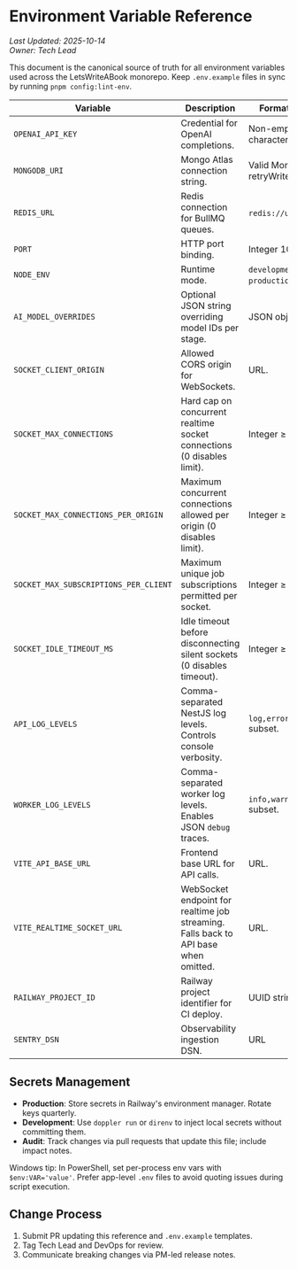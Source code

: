 # Environment Variable Reference

_Last Updated: 2025-10-14_<br>
_Owner: Tech Lead_

This document is the canonical source of truth for all environment variables used across the LetsWriteABook monorepo. Keep `.env.example` files in sync by running `pnpm config:lint-env`.

| Variable                              | Description                                                                         | Format / Allowed Values                     | Services         | Default / Source                                                                        |
| ------------------------------------- | ----------------------------------------------------------------------------------- | ------------------------------------------- | ---------------- | --------------------------------------------------------------------------------------- |
| `OPENAI_API_KEY`                      | Credential for OpenAI completions.                                                  | Non-empty string, 51 characters.            | API, Worker      | Secret store only                                                                       |
| `MONGODB_URI`                         | Mongo Atlas connection string.                                                      | Valid MongoDB URI with retryWrites.         | API, Worker      | Local default: `mongodb://root:example@localhost:27017/letswriteabook?authSource=admin` |
| `REDIS_URL`                           | Redis connection for BullMQ queues.                                                 | `redis://user:pass@host:port`.              | API, Worker      | Local default: `redis://localhost:6379`                                                 |
| `PORT`                                | HTTP port binding.                                                                  | Integer 1024-65535.                         | API              | Local default: `3001`                                                                   |
| `NODE_ENV`                            | Runtime mode.                                                                       | `development` \| `staging` \| `production`. | All services     | Local default: `development`                                                            |
| `AI_MODEL_OVERRIDES`                  | Optional JSON string overriding model IDs per stage.                                | JSON object string.                         | Worker           | Empty string                                                                            |
| `SOCKET_CLIENT_ORIGIN`                | Allowed CORS origin for WebSockets.                                                 | URL.                                        | API              | Local default: `http://localhost:5173`                                                  |
| `SOCKET_MAX_CONNECTIONS`              | Hard cap on concurrent realtime socket connections (0 disables limit).              | Integer ≥ 0.                                | API              | Local default: `0`                                                                      |
| `SOCKET_MAX_CONNECTIONS_PER_ORIGIN`   | Maximum concurrent connections allowed per origin (0 disables limit).               | Integer ≥ 0.                                | API              | Local default: `0`                                                                      |
| `SOCKET_MAX_SUBSCRIPTIONS_PER_CLIENT` | Maximum unique job subscriptions permitted per socket.                              | Integer ≥ 1.                                | API              | Local default: `20`                                                                     |
| `SOCKET_IDLE_TIMEOUT_MS`              | Idle timeout before disconnecting silent sockets (0 disables timeout).              | Integer ≥ 0 (milliseconds).                 | API              | Local default: `300000`                                                                 |
| `API_LOG_LEVELS`                      | Comma-separated NestJS log levels. Controls console verbosity.                      | `log,error,warn,debug,verbose` subset.      | API              | Local default: `log,error,warn`                                                         |
| `WORKER_LOG_LEVELS`                   | Comma-separated worker log levels. Enables JSON `debug` traces.                     | `info,warn,error,debug` subset.             | Worker           | Local default: `info,warn,error`                                                        |
| `VITE_API_BASE_URL`                   | Frontend base URL for API calls.                                                    | URL.                                        | Web              | Local default: `http://localhost:3001`                                                  |
| `VITE_REALTIME_SOCKET_URL`            | WebSocket endpoint for realtime job streaming. Falls back to API base when omitted. | URL.                                        | Web              | Local default: `http://localhost:3001`                                                  |
| `RAILWAY_PROJECT_ID`                  | Railway project identifier for CI deploy.                                           | UUID string.                                | CI/CD tooling    | Secret store                                                                            |
| `SENTRY_DSN`                          | Observability ingestion DSN.                                                        | URL                                         | API, Worker, Web | Optional                                                                                |

## Secrets Management

- **Production**: Store secrets in Railway's environment manager. Rotate keys quarterly.
- **Development**: Use `doppler run` or `direnv` to inject local secrets without committing them.
- **Audit**: Track changes via pull requests that update this file; include impact notes.

Windows tip: In PowerShell, set per-process env vars with `$env:VAR='value'`. Prefer app-level `.env` files to avoid quoting issues during script execution.

## Change Process

1. Submit PR updating this reference and `.env.example` templates.
2. Tag Tech Lead and DevOps for review.
3. Communicate breaking changes via PM-led release notes.
